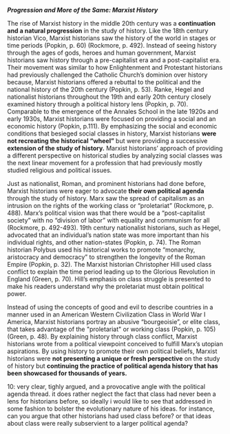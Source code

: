 ***Progression and More of the Same: Marxist History***

The rise of Marxist history in the middle 20th century was a **continuation and a natural progression** in the study of history. Like the 18th century historian Vico, Marxist historians saw the history of the world in stages or time periods (Popkin, p. 60) (Rockmore, p. 492). Instead of seeing history through the ages of gods, heroes and human government, Marxist historians saw history through a pre-capitalist era and a post-capitalist era. Their movement was similar to how Enlightenment and Protestant historians had previously challenged the Catholic Church’s dominion over history because, Marxist historians offered a rebuttal to the political and the national history of the 20th century (Popkin, p. 53). Ranke, Hegel and nationalist historians throughout the 19th and early 20th century closely examined history through a political history lens (Popkin, p. 70). Comparable to the emergence of the Annales School in the late 1920s and early 1930s, Marxist historians were focused on providing a social and an economic history (Popkin, p.111). By emphasizing the social and economic conditions that besieged social classes in history, Marxist historians **were not recreating the historical “wheel”** but were providing a successive **extension of the study of history.** Marxist historians’ approach of providing a different perspective on historical studies by analyzing social classes was the next linear movement for a profession that had previously mostly studied religious and political issues.
	
Just as nationalist, Roman, and prominent historians had done before, Marxist historians were eager to advocate **their own political agenda** through the study of history. Marx saw the spread of capitalism as an intrusion on the rights of the working class or “proletariat” (Rockmore, p. 488). Marx’s political vision was that there would be a “post-capitalist society” with no “division of labor” with equality and communism for all (Rockmore, p. 492-493). 19th century nationalist historians, such as Hegel, advocated that an individual’s nation state was more important than his individual rights, and other nation-states (Popkin, p. 74). The Roman historian Polybus used his historical works to promote “monarchy, aristocracy and democracy” to strengthen the longevity of the Roman Empire (Popkin, p. 32). The Marxist historian Christopher Hill used class conflict to explain the time period leading up to the Glorious Revolution in England (Green, p. 70). Hill’s emphasis on class struggle is presented to make his readers understand why the proletariat must obtain political power. 

Instead of using the concepts of good and evil to describe countries in a manner used in an American Western Civilization Class in World War I America, Marxist historians portray an abusive “bourgeoisie”, or elite class, that takes advantage of the "proletariat" or working class (Popkin, p. 105) (Green, p. 48). By explaining history through class conflict, Marxist historians wrote from a political viewpoint conceived to fulfill Marx’s utopian aspirations. By using history to promote their own political beliefs, Marxist historians were **not presenting a unique or fresh perspective** on the study of history but **continuing the practice of political agenda history that has been showcased for thousands of years.**

10: very clear, tighly argued, and a provocative angle with the political agenda thread. it does rather neglect the fact that class had never been a lens for historians before, so ideally i would like to see that addressed in some fashion to bolster the evolutionary nature of his ideas. for instance, can you argue that other historians had used class before? or that ideas about class were really subservient to a larger political agenda?
